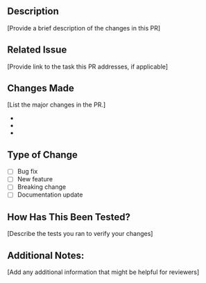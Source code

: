 ## Description

[Provide a brief description of the changes in this PR]

## Related Issue

[Provide link to the task this PR addresses, if applicable]

## Changes Made

[List the major changes in the PR.]

-
-
-

## Type of Change

- [ ] Bug fix
- [ ] New feature
- [ ] Breaking change
- [ ] Documentation update

## How Has This Been Tested?

[Describe the tests you ran to verify your changes]

## Additional Notes:

[Add any additional information that might be helpful for reviewers]